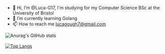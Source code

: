 - 👋 Hi, I’m @Luca-G17, I'm studying for my Computer Science BSc at the University of Bristol
- 🌱 I’m currently learning Golang
- 📫 How to reach me lucagough7@gmail.com

![Anurag's GitHub stats](https://github-readme-stats.vercel.app/api?username=Luca-G17&show_icons=true)\
\
[![Top Langs](https://github-readme-stats.vercel.app/api/top-langs/?username=Luca-G17&layout=compact&exclude_repo=Luca-G17,Luca-G17.github.io,seihou-catalogue,cloud-docs,audio-visualiser)](https://github.com/anuraghazra/github-readme-stats)
